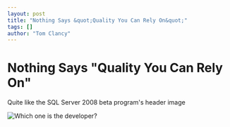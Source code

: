 ```yaml
---
layout: post
title: "Nothing Says &quot;Quality You Can Rely On&quot;"
tags: []
author: "Tom Clancy"
---
```


# Nothing Says &quot;Quality You Can Rely On&quot;

Quite like the SQL Server 2008 beta program's header image

<img src="http://msdn.microsoft.com/evalcenter/art/email/banner_lt.jpg" title="Which one is the developer?"/>
